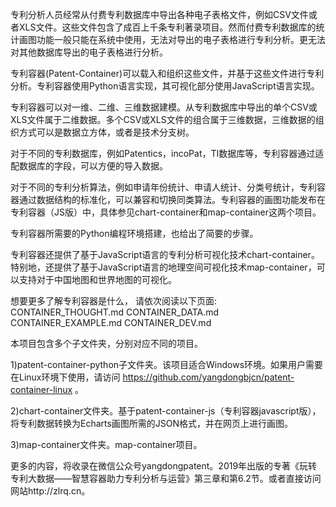 专利分析人员经常从付费专利数据库中导出各种电子表格文件，例如CSV文件或者XLS文件。这些文件包含了成百上千条专利著录项目。然而付费专利数据库的统计画图功能一般只能在系统中使用，无法对导出的电子表格进行专利分析。更无法对其他数据库导出的电子表格进行分析。

专利容器(Patent-Container)可以载入和组织这些文件，并基于这些文件进行专利分析。专利容器使用Python语言实现，其可视化部分使用JavaScript语言实现。

专利容器可以对一维、二维、三维数据建模。从专利数据库中导出的单个CSV或XLS文件属于二维数据。多个CSV或XLS文件的组合属于三维数据，三维数据的组织方式可以是数据立方体，或者是技术分支树。

对于不同的专利数据库，例如Patentics，incoPat，TI数据库等，专利容器通过适配数据库的字段，可以方便的导入数据。

对于不同的专利分析算法，例如申请年份统计、申请人统计、分类号统计，专利容器通过数据结构的标准化，可以兼容和切换同类算法。专利容器的画图功能发布在专利容器（JS版）中，具体参见chart-container和map-container这两个项目。

专利容器所需要的Python编程环境搭建，也给出了简要的步骤。

专利容器还提供了基于JavaScript语言的专利分析可视化技术chart-container。特别地，还提供了基于JavaScript语言的地理空间可视化技术map-container，可以支持对于中国地图和世界地图的可视化。

想要更多了解专利容器是什么，
请依次阅读以下页面:
CONTAINER_THOUGHT.md
CONTAINER_DATA.md
CONTAINER_EXAMPLE.md
CONTAINER_DEV.md

本项目包含多个子文件夹，分别对应不同的项目。

1)patent-container-python子文件夹。该项目适合Windows环境。如果用户需要在Linux环境下使用，请访问 https://github.com/yangdongbjcn/patent-container-linux 。

2)chart-container文件夹。基于patent-container-js（专利容器javascript版），将专利数据转换为Echarts画图所需的JSON格式，并在网页上进行画图。

3)map-container文件夹。map-container项目。

更多的内容，将收录在微信公众号yangdongpatent。2019年出版的专著《玩转专利大数据——智慧容器助力专利分析与运营》第三章和第6.2节。或者直接访问网站http://zlrq.cn。
